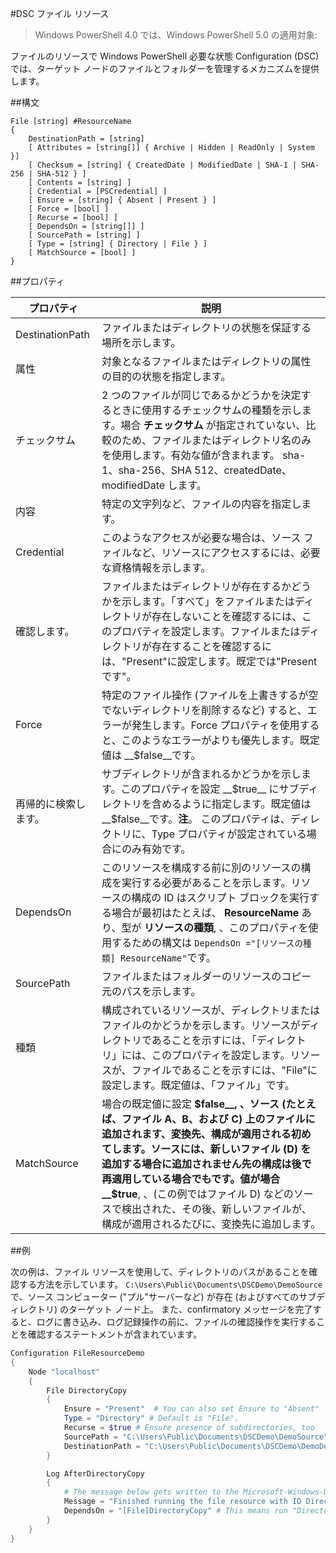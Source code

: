 #DSC ファイル リソース

> Windows PowerShell 4.0 では、Windows PowerShell 5.0 の適用対象:

ファイルのリソースで Windows PowerShell 必要な状態 Configuration (DSC) では、ターゲット ノードのファイルとフォルダーを管理するメカニズムを提供します。

##構文

```
File [string] #ResourceName
{
    DestinationPath = [string]
    [ Attributes = [string[]] { Archive | Hidden | ReadOnly | System }]
    [ Checksum = [string] { CreatedDate | ModifiedDate | SHA-1 | SHA-256 | SHA-512 } ]
    [ Contents = [string] ]
    [ Credential = [PSCredential] ]
    [ Ensure = [string] { Absent | Present } ] 
    [ Force = [bool] ]
    [ Recurse = [bool] ]
    [ DependsOn = [string[]] ]
    [ SourcePath = [string] ]
    [ Type = [string] { Directory | File } ] 
    [ MatchSource = [bool] ]
}
```

##プロパティ

| プロパティ| 説明|
|---|---|
| DestinationPath| ファイルまたはディレクトリの状態を保証する場所を示します。|
| 属性| 対象となるファイルまたはディレクトリの属性の目的の状態を指定します。|
| チェックサム| 2 つのファイルが同じであるかどうかを決定するときに使用するチェックサムの種類を示します。場合 __チェックサム__ が指定されていない、比較のため、ファイルまたはディレクトリ名のみを使用します。有効な値が含まれます。 sha-1、sha-256、SHA 512、createdDate、modifiedDate します。|
| 内容| 特定の文字列など、ファイルの内容を指定します。|
| Credential| このようなアクセスが必要な場合は、ソース ファイルなど、リソースにアクセスするには、必要な資格情報を示します。|
| 確認します。| ファイルまたはディレクトリが存在するかどうかを示します。「すべて」をファイルまたはディレクトリが存在しないことを確認するには、このプロパティを設定します。ファイルまたはディレクトリが存在することを確認するには、"Present"に設定します。既定では"Present です"。|
| Force| 特定のファイル操作 (ファイルを上書きするが空でないディレクトリを削除するなど) すると、エラーが発生します。Force プロパティを使用すると、このようなエラーがよりも優先します。既定値は __$false__です。|
| 再帰的に検索します。| サブディレクトリが含まれるかどうかを示します。このプロパティを設定 __$true__ にサブディレクトリを含めるように指定します。既定値は __$false__です。**注**。 このプロパティは、ディレクトリに、Type プロパティが設定されている場合にのみ有効です。|
| DependsOn| このリソースを構成する前に別のリソースの構成を実行する必要があることを示します。リソースの構成の ID はスクリプト ブロックを実行する場合が最初はたとえば、 __ResourceName__ あり、型が __リソースの種類__, 、このプロパティを使用するための構文は `DependsOn ="[リソースの種類] ResourceName"`です。|
| SourcePath| ファイルまたはフォルダーのリソースのコピー元のパスを示します。|
| 種類| 構成されているリソースが、ディレクトリまたはファイルのかどうかを示します。リソースがディレクトリであることを示すには、「ディレクトリ」には、このプロパティを設定します。リソースが、ファイルであることを示すには、"File"に設定します。既定値は、「ファイル」です。|
| MatchSource| 場合の既定値に設定 __$false__, 、ソース (たとえば、ファイル A、B、および C) 上のファイルに追加されます、変換先、構成が適用される初めてします。ソースには、新しいファイル (D) を追加する場合に追加されません先の構成は後で再適用している場合でもです。値が場合 __$true__, 、(この例ではファイル D) などのソースで検出された、その後、新しいファイルが、構成が適用されるたびに、変換先に追加します。|

##例

次の例は、ファイル リソースを使用して、ディレクトリのパスがあることを確認する方法を示しています。 `C:\Users\Public\Documents\DSCDemo\DemoSource` で、ソース コンピューター ("プル"サーバーなど) が存在 (およびすべてのサブディレクトリ) のターゲット ノード上。 また、confirmatory メッセージを完了すると、ログに書き込み、ログ記録操作の前に、ファイルの確認操作を実行することを確認するステートメントが含まれています。

```powershell
Configuration FileResourceDemo
{
    Node "localhost"
    {
        File DirectoryCopy
        {
            Ensure = "Present"  # You can also set Ensure to "Absent"
            Type = "Directory" # Default is "File".
            Recurse = $true # Ensure presence of subdirectories, too
            SourcePath = "C:\Users\Public\Documents\DSCDemo\DemoSource"
            DestinationPath = "C:\Users\Public\Documents\DSCDemo\DemoDestination"    
        }

        Log AfterDirectoryCopy
        {
            # The message below gets written to the Microsoft-Windows-Desired State Configuration/Analytic log
            Message = "Finished running the file resource with ID DirectoryCopy"
            DependsOn = "[File]DirectoryCopy" # This means run "DirectoryCopy" first.
        }
    }
}
```




